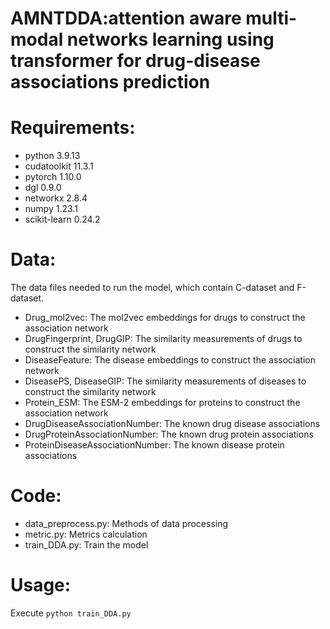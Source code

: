 # AMNTDDA:attention aware multi-modal networks learning using transformer for drug-disease associations prediction

# Requirements:
- python 3.9.13
- cudatoolkit 11.3.1
- pytorch 1.10.0
- dgl 0.9.0
- networkx 2.8.4
- numpy 1.23.1
- scikit-learn 0.24.2

# Data:
The data files needed to run the model, which contain C-dataset and F-dataset.
- Drug_mol2vec: The mol2vec embeddings for drugs to construct the association network
- DrugFingerprint, DrugGIP: The similarity measurements of drugs to construct the similarity network
- DiseaseFeature: The disease embeddings to construct the association network
- DiseasePS, DiseaseGIP: The similarity measurements of diseases to construct the similarity network
- Protein_ESM: The ESM-2 embeddings for proteins to construct the association network
- DrugDiseaseAssociationNumber: The known drug disease associations
- DrugProteinAssociationNumber: The known drug protein associations
- ProteinDiseaseAssociationNumber: The known disease protein associations

# Code:
- data_preprocess.py: Methods of data processing
- metric.py: Metrics calculation
- train_DDA.py: Train the model

# Usage:
Execute ```python train_DDA.py``` 
